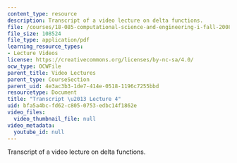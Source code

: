 ```yaml
---
content_type: resource
description: Transcript of a video lecture on delta functions.
file: /courses/18-085-computational-science-and-engineering-i-fall-2008/bfa5a4bcfd62c8050753edbc14f1862e_18-085F08-L04.pdf
file_size: 108524
file_type: application/pdf
learning_resource_types:
- Lecture Videos
license: https://creativecommons.org/licenses/by-nc-sa/4.0/
ocw_type: OCWFile
parent_title: Video Lectures
parent_type: CourseSection
parent_uid: 4e3ac3b3-1de7-414e-0518-1196c7255bbd
resourcetype: Document
title: "Transcript \u2013 Lecture 4"
uid: bfa5a4bc-fd62-c805-0753-edbc14f1862e
video_files:
  video_thumbnail_file: null
video_metadata:
  youtube_id: null
---
```

Transcript of a video lecture on delta functions.